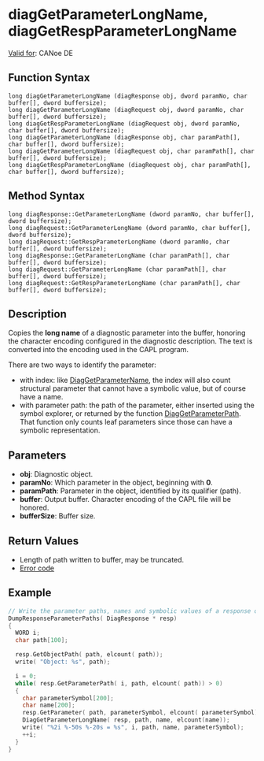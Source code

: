 # diagGetParameterLongName, diagGetRespParameterLongName

[Valid for](../../../Shared/FeatureAvailability.md): CANoe DE

## Function Syntax

```
long diagGetParameterLongName (diagResponse obj, dword paramNo, char buffer[], dword buffersize);
long diagGetParameterLongName (diagRequest obj, dword paramNo, char buffer[], dword buffersize);
long diagGetRespParameterLongName (diagRequest obj, dword paramNo, char buffer[], dword buffersize);
long diagGetParameterLongName (diagResponse obj, char paramPath[], char buffer[], dword buffersize);
long diagGetParameterLongName (diagRequest obj, char paramPath[], char buffer[], dword buffersize);
long diagGetRespParameterLongName (diagRequest obj, char paramPath[], char buffer[], dword buffersize);
```

## Method Syntax

```
long diagResponse::GetParameterLongName (dword paramNo, char buffer[], dword buffersize);
long diagRequest::GetParameterLongName (dword paramNo, char buffer[], dword buffersize);
long diagRequest::GetRespParameterLongName (dword paramNo, char buffer[], dword buffersize);
long diagResponse::GetParameterLongName (char paramPath[], char buffer[], dword buffersize);
long diagRequest::GetParameterLongName (char paramPath[], char buffer[], dword buffersize);
long diagRequest::GetRespParameterLongName (char paramPath[], char buffer[], dword buffersize);
```

## Description

Copies the **long name** of a diagnostic parameter into the buffer, honoring the character encoding configured in the diagnostic description. The text is converted into the encoding used in the CAPL program.

There are two ways to identify the parameter:

- with index: like [DiagGetParameterName](CAPLfunctionDiagGetParameterName.md), the index will also count structural parameter that cannot have a symbolic value, but of course have a name.
- with parameter path: the path of the parameter, either inserted using the symbol explorer, or returned by the function [DiagGetParameterPath](CAPLfunctionDiagGetParameterPath.md). That function only counts leaf parameters since those can have a symbolic representation.

## Parameters

- **obj**: Diagnostic object.
- **paramNo**: Which parameter in the object, beginning with **0**.
- **paramPath**: Parameter in the object, identified by its qualifier (path).
- **buffer**: Output buffer. Character encoding of the CAPL file will be honored.
- **bufferSize**: Buffer size.

## Return Values

- Length of path written to buffer, may be truncated.
- [Error code](../CAPLfunctionsDiagnosticsErrorCode.md)

## Example

```cpp
// Write the parameter paths, names and symbolic values of a response object to the Write Window
DumpResponseParameterPaths( DiagResponse * resp)
{
  WORD i;
  char path[100];

  resp.GetObjectPath( path, elcount( path));
  write( "Object: %s", path);

  i = 0;
  while( resp.GetParameterPath( i, path, elcount( path)) > 0)
  {
    char parameterSymbol[200];
    char name[200];
    resp.GetParameter( path, parameterSymbol, elcount( parameterSymbol));
    DiagGetParameterLongName( resp, path, name, elcount(name));
    write( "%2i %-50s %-20s = %s", i, path, name, parameterSymbol);
    ++i;
  }
}
```

